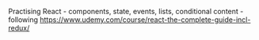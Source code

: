 Practising React - components, state, events, lists, conditional content - following https://www.udemy.com/course/react-the-complete-guide-incl-redux/